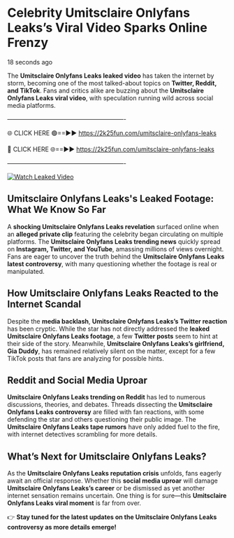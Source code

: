 # Celebrity Umitsclaire Onlyfans Leaks’s Viral Video Sparks Online Frenzy

18 seconds ago

The **Umitsclaire Onlyfans Leaks leaked video** has taken the internet by storm, becoming one of the most talked-about topics on **Twitter, Reddit, and TikTok**. Fans and critics alike are buzzing about the **Umitsclaire Onlyfans Leaks viral video**, with speculation running wild across social media platforms.

———————————————————-

🌐 CLICK HERE 🟢==►► https://2k25fun.com/umitsclaire-onlyfans-leaks

🔴 CLICK HERE 🌐==►► https://2k25fun.com/umitsclaire-onlyfans-leaks

———————————————————-

[![Watch Leaked Video](https://miro.medium.com/v2/resize:fit:828/format:webp/1*cilzJN44JGOrTw9NJCrNHA.gif "Watch Leaked Video")](https://2k25fun.com/umitsclaire-onlyfans-leaks)

## **Umitsclaire Onlyfans Leaks's Leaked Footage: What We Know So Far**  
A **shocking Umitsclaire Onlyfans Leaks revelation** surfaced online when an **alleged private clip** featuring the celebrity began circulating on multiple platforms. The **Umitsclaire Onlyfans Leaks trending news** quickly spread on **Instagram, Twitter, and YouTube**, amassing millions of views overnight. Fans are eager to uncover the truth behind the **Umitsclaire Onlyfans Leaks latest controversy**, with many questioning whether the footage is real or manipulated.  

## **How Umitsclaire Onlyfans Leaks Reacted to the Internet Scandal**  
Despite the **media backlash**, **Umitsclaire Onlyfans Leaks’s Twitter reaction** has been cryptic. While the star has not directly addressed the **leaked Umitsclaire Onlyfans Leaks footage**, a few **Twitter posts** seem to hint at their side of the story. Meanwhile, **Umitsclaire Onlyfans Leaks’s girlfriend, Gia Duddy**, has remained relatively silent on the matter, except for a few TikTok posts that fans are analyzing for possible hints.  

## **Reddit and Social Media Uproar**  
**Umitsclaire Onlyfans Leaks trending on Reddit** has led to numerous discussions, theories, and debates. Threads dissecting the **Umitsclaire Onlyfans Leaks controversy** are filled with fan reactions, with some defending the star and others questioning their public image. The **Umitsclaire Onlyfans Leaks tape rumors** have only added fuel to the fire, with internet detectives scrambling for more details.  

## **What’s Next for Umitsclaire Onlyfans Leaks?**  
As the **Umitsclaire Onlyfans Leaks reputation crisis** unfolds, fans eagerly await an official response. Whether this **social media uproar** will damage **Umitsclaire Onlyfans Leaks’s career** or be dismissed as yet another internet sensation remains uncertain. One thing is for sure—this **Umitsclaire Onlyfans Leaks viral moment** is far from over.  

👉 **Stay tuned for the latest updates on the Umitsclaire Onlyfans Leaks controversy as more details emerge!**  